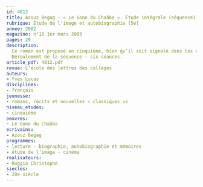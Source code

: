 ```yaml
---
id: 4812
title: Azouz Begag – « Le Gone du Chaâba ». Étude intégrale (séquence)
rubrique: Étude de l’image et autobiographie [5e]
annee: 2002
magazine: n°10 1er mars 2003
pages: 29
description: 
  Ce roman est proposé en cinquième, bien qu’il soit signalé dans les documents d’accompagnement pour la classe de troisième. Le choix de l’étudier en cinquième tient au fait que le film qu’en a tiré le réalisateur Christophe Ruggia a été retenu pour les jeunes élèves du collège dans le cadre de l’opération Collège au cinéma et, qu’en 2002-2003, il est de nouveau au programme des classes de sixième et de cinquième. Il paraît donc intéressant de coupler deux analyses, celle du film et celle du livre. À chacun de choisir dans quel ordre – on peut aller du film au livre ou faire l’inverse, ou encore combiner les deux en visionnant le film en deux ou trois sections. Pour ce faire, cet article donne en annexe un découpage minuté du film en ses différentes séquences, ce qui facilitera les repérages.
  Déroulement de la séquence – six séances.
article_pdf: 4812.pdf
revue: L’école des lettres des collèges
auteurs:
- Yves Lucas
disciplines:
- français
jeunesse:
- romans, récits et nouvelles « classiques »s
niveau_etudes:
- cinquième
oeuvres:
- Le Gone du Chaâba
ecrivains:
- Azouz Begag
programmes:
- lecture - biographie, autobiographie et mémoires
- étude de l’image - cinéma
realisateurs:
- Ruggia Christophe
siecles:
- 20e siècle
---
```

